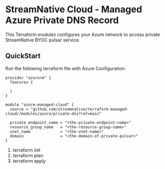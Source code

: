 # StreamNative Cloud - Managed Azure Private DNS Record

This Terraform modules configures your Azure network to access private StreamNative BYOC pulsar service.

## QuickStart
Run the following terraform file with Azure Configuration:

```hcl
provider "azurerm" {
  features {

  }
}

module "azure-managed-cloud" {
  source = "github.com/streamnative/terraform-managed-cloud//modules/azure/private-dns?ref=main"

  private_endpoint_name = "<the-private-endpoint-name>"
  resource_group_name   = "<the-resource-group-name>"
  vnet_name             = "<the-vnet-name>"
  domain                = "<the-domain-of-private-pulsar>"
}

```

1. terraform init
2. terraform plan
3. terraform apply
